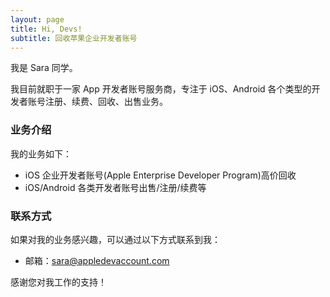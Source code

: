 ```yaml
---
layout: page
title: Hi, Devs!
subtitle: 回收苹果企业开发者账号
---
```


我是 Sara 同学。

我目前就职于一家 App 开发者账号服务商，专注于 iOS、Android 各个类型的开发者账号注册、续费、回收、出售业务。

### 业务介绍

我的业务如下：

 - iOS 企业开发者账号(Apple Enterprise Developer Program)高价回收
 - iOS/Android 各类开发者账号出售/注册/续费等

### 联系方式

如果对我的业务感兴趣，可以通过以下方式联系到我：

- 邮箱：[sara@appledevaccount.com](mailto:sara@appledevaccount.comio)

感谢您对我工作的支持！

